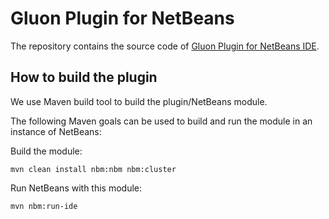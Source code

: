 # Gluon Plugin for NetBeans

The repository contains the source code of [Gluon Plugin for NetBeans IDE](http://plugins.netbeans.org/plugin/57602/gluon-plugin).

## How to build the plugin

We use Maven build tool to build the plugin/NetBeans module.

The following Maven goals can be used to build and run the module in an instance of NetBeans:

Build the module:

```
mvn clean install nbm:nbm nbm:cluster
```

Run NetBeans with this module:

```
mvn nbm:run-ide
```
